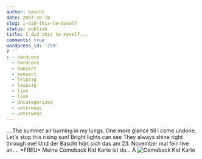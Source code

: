 ```yaml
---
author: bascht
date: 2007-10-10
slug: i-did-this-to-myself
status: publish
title: I did this to myself...
comments: true
wordpress_id: '259'
? ''
: - hardcore
  - hardcore
  - konzert
  - konzert
  - leipzig
  - leipzig
  - live
  - live
  - Uncategorized
  - unterwegs
  - unterwegs
---
```


....The summer air burning in my lungs. One more glance till i come
undone. Let's stop this rising sun! Bright lights can see They
always shine right through me! Und der Bascht hört sich das am 23.
November mal fein live an.... \*FREU\* Meine Comeback Kid Karte ist
da...
Â
![Comeback Kid Karte](http://www.bascht.com/uploads/2007/10/cbkkarte.jpg)




